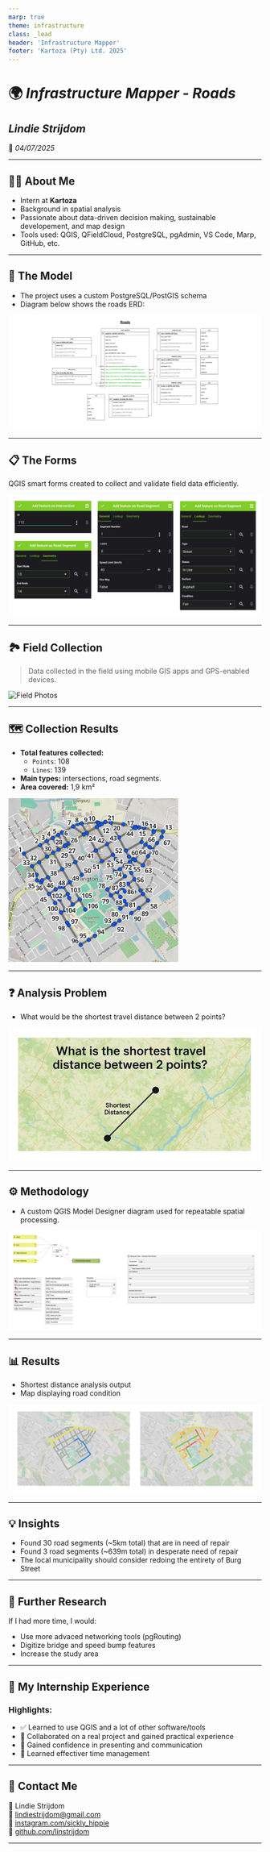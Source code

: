 ```yaml
---
marp: true
theme: infrastructure
class: _lead
header: 'Infrastructure Mapper'
footer: 'Kartoza (Pty) Ltd. 2025'
---
```


<!-- Title Slide -->

# 🌍 *Infrastructure Mapper - Roads*  
## *Lindie Strijdom*  
📅 *04/07/2025*

---

## 👩‍💻 About Me

- Intern at **Kartoza**
- Background in spatial analysis
- Passionate about data-driven decision making, sustainable developement, and map design
- Tools used: QGIS, QFieldCloud, PostgreSQL, pgAdmin, VS Code, Marp, GitHub, etc.

---

## 🧱 The Model

- The project uses a custom PostgreSQL/PostGIS schema  
- Diagram below shows the roads ERD: 

![ERD](../img/roads-erd.png)

---

## 📋 The Forms

QGIS smart forms created to collect and validate field data efficiently.

![Forms Collage](../img/roads-forms.png)

---

## 🏞️ Field Collection

> Data collected in the field using mobile GIS apps and GPS-enabled devices.

![Field Photos](../img/roads-field.png)

---

## 🗺️ Collection Results

- **Total features collected:** 
    - `Points`: 108
    - `Lines`: 139
- **Main types:** intersections, road segments.  
- **Area covered:** 1,9 km²  

![Map of Features](../img/roads-collection.png)

---

## ❓ Analysis Problem

- What would be the shortest travel distance between 2 points?

![Analysis Problem](../img/roads-problem.png)

---

## ⚙️ Methodology

- A custom QGIS Model Designer diagram used for repeatable spatial processing.

![QGIS Model](../img/roads-model.png)

---

## 📊 Results

- Shortest distance analysis output
- Map displaying road condition

![Results](../img/roads-results.png)

---

## 💡 Insights

- Found 30 road segments (~5km total) that are in need of repair
- Found 3 road segments (~639m total) in desperate need of repair
- The local municipality should consider redoing the entirety of Burg Street

---

## 🔬 Further Research

If I had more time, I would:

- Use more advaced networking tools (pgRouting)
- Digitize bridge and speed bump features
- Increase the study area

---

## 🧳 My Internship Experience

### Highlights:

- ✅ Learned to use QGIS and a lot of other software/tools
- 🤝 Collaborated on a real project and gained practical experience
- 🎯 Gained confidence in presenting and communication
- 💬 Learned effectiver time management
 
---

## 📧 Contact Me

👤 Lindie Strijdom  
📨 lindiestrijdom@gmail.com  
🔗 [instagram.com/sickly_hippie](https://www.instagram.com/sickly_hippie/)  
💼 [github.com/linstrijdom](https://github.com/linstrijdom)

---